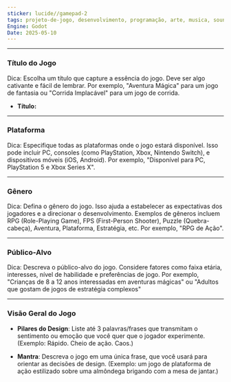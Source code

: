 ```yaml
---
sticker: lucide//gamepad-2
tags: projeto-de-jogo, desenvolvimento, programação, arte, musica, sound design
Engine: Godot
Date: 2025-05-10
---
```


---

### Título do Jogo

Dica: Escolha um título que capture a essência do jogo. Deve ser algo cativante e fácil de lembrar. Por exemplo, "Aventura Mágica" para um jogo de fantasia ou "Corrida Implacável" para um jogo de corrida.

- **Título:**

---
### Plataforma

Dica: Especifique todas as plataformas onde o jogo estará disponível. Isso pode incluir PC, consoles (como PlayStation, Xbox, Nintendo Switch), e dispositivos móveis (iOS, Android). Por exemplo, "Disponível para PC, PlayStation 5 e Xbox Series X".

---

### Gênero

Dica: Defina o gênero do jogo. Isso ajuda a estabelecer as expectativas dos jogadores e a direcionar o desenvolvimento. Exemplos de gêneros incluem RPG (Role-Playing Game), FPS (First-Person Shooter), Puzzle (Quebra-cabeça), Aventura, Plataforma, Estratégia, etc. Por exemplo, "RPG de Ação".

---

### Público-Alvo

Dica: Descreva o público-alvo do jogo. Considere fatores como faixa etária, interesses, nível de habilidade e preferências de jogo. Por exemplo, "Crianças de 8 a 12 anos interessadas em aventuras mágicas" ou "Adultos que gostam de jogos de estratégia complexos"

---

### Visão Geral do Jogo

- **Pilares do Design**: Liste até 3 palavras/frases que transmitam o sentimento ou emoção que você quer que o jogador experimente. (Exemplo: Rápido. Cheio de ação. Caos.)

- **Mantra**: Descreva o jogo em uma única frase, que você usará para orientar as decisões de design. (Exemplo: um jogo de plataforma de ação estilizado sobre uma almôndega brigando com a mesa de jantar.)